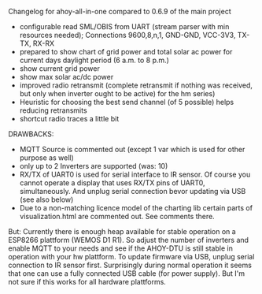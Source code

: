 Changelog for ahoy-all-in-one compared to 0.6.9 of the main project

- configurable read SML/OBIS from UART (stream parser with min resources needed); Connections 9600,8,n,1, GND-GND, VCC-3V3, TX-TX, RX-RX
- prepared to show chart of grid power and total solar ac power for current days daylight period (6 a.m. to 8 p.m.)
- show current grid power
- show max solar ac/dc power
- improved radio retransmit (complete retransmit if nothing was received, but only when inverter ought to be active) for the hm series)
- Heuristic for choosing the best send channel (of 5 possible) helps reducing retransmits
- shortcut radio traces a little bit

DRAWBACKS:
- MQTT Source is commented out (except 1 var which is used for other purpose as well)
- only up to 2 Inverters are supported (was: 10)
- RX/TX of UART0 is used for serial interface to IR sensor. Of course you cannot operate a display that uses RX/TX pins of UART0, simultaneously. And unplug serial connection bevor updating via USB (see also below)
- Due to a non-matching licence model of the charting lib certain parts of visualization.html are commented out. See comments there.

But: Currently there is enough heap available for stable operation on a ESP8266 plattform (WEMOS D1 R1). So adjust the number of inverters and enable MQTT to your needs and see if the AHOY-DTU is still stable in operation with your hw plattform.
To update firmware via USB, unplug serial connection to IR sensor first. Surprisingly during normal operation it seems that one can use a fully connected USB cable (for power supply). But I'm not sure if this works for all hardware plattforms.

